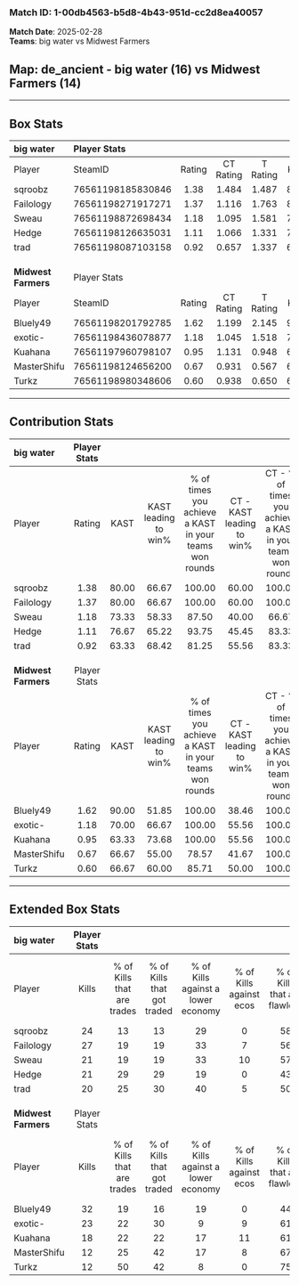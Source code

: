 ### Match ID: 1-00db4563-b5d8-4b43-951d-cc2d8ea40057  
**Match Date**: 2025-02-28  
**Teams**: big water vs Midwest Farmers  

## **Map**: de_ancient - big water (16) vs Midwest Farmers (14)  
---  

## Box Stats  

| **big water**       | Player Stats      |        |           |          |       |       |       |         |        |      |     |
| :- | :- | :-: | :-: | :-: | :-: | :-: | :-: | :-: | :-: | :-: | :-: |
| Player              | SteamID           | Rating | CT Rating | T Rating | KAST  |  ADR  | Kills | Assists | Deaths | K/D  | HS% |
| sqroobz             | 76561198185830846 |  1.38  |   1.484   |  1.487   | 80.00 | 104.1 |  24   |   14    |   19   | 1.26 | 41  |
| Failology           | 76561198271917271 |  1.37  |   1.116   |  1.763   | 80.00 | 79.7  |  27   |    3    |   18   | 1.50 | 44  |
| Sweau               | 76561198872698434 |  1.18  |   1.095   |  1.581   | 73.33 | 92.4  |  21   |   12    |   20   | 1.05 | 42  |
| Hedge               | 76561198126635031 |  1.11  |   1.066   |  1.331   | 76.67 | 73.9  |  21   |    6    |   21   | 1.00 | 33  |
| trad                | 76561198087103158 |  0.92  |   0.657   |  1.337   | 63.33 | 59.5  |  20   |    2    |   21   | 0.95 | 55  |
|                     |                   |        |           |          |       |       |       |         |        |      |     |
|                     |                   |        |           |          |       |       |       |         |        |      |     |
|                     |                   |        |           |          |       |       |       |         |        |      |     |
| **Midwest Farmers** | Player Stats      |        |           |          |       |       |       |         |        |      |     |
| Player              | SteamID           | Rating | CT Rating | T Rating | KAST  |  ADR  | Kills | Assists | Deaths | K/D  | HS% |
| Bluely49            | 76561198201792785 |  1.62  |   1.199   |  2.145   | 90.00 | 106.4 |  32   |    8    |   22   | 1.45 | 50  |
| exotic-             | 76561198436078877 |  1.18  |   1.045   |  1.518   | 70.00 | 95.8  |  23   |    9    |   22   | 1.05 | 56  |
| Kuahana             | 76561197960798107 |  0.95  |   1.131   |  0.948   | 63.33 | 82.7  |  18   |    9    |   22   | 0.82 | 22  |
| MasterShifu         | 76561198124656200 |  0.67  |   0.931   |  0.567   | 66.67 | 55.0  |  12   |    7    |   24   | 0.50 | 41  |
| Turkz               | 76561198980348606 |  0.60  |   0.938   |  0.650   | 66.67 | 40.7  |  12   |    5    |   25   | 0.48 | 33  |
---  

## Contribution Stats  

| **big water**       | Player Stats |       |                      |                                                        |                           |                                                             |                          |                                                            |
| :- | :-: | :-: | :-: | :-: | :-: | :-: | :-: | :-: |
| Player              |    Rating    | KAST  | KAST leading to win% | % of times you achieve a KAST in your teams won rounds | CT - KAST leading to win% | CT - % of times you achieve a KAST in your teams won rounds | T - KAST leading to win% | T - % of times you achieve a KAST in your teams won rounds |
| sqroobz             |     1.38     | 80.00 |        66.67         |                         100.00                         |           60.00           |                           100.00                            |          71.43           |                           100.00                           |
| Failology           |     1.37     | 80.00 |        66.67         |                         100.00                         |           60.00           |                           100.00                            |          71.43           |                           100.00                           |
| Sweau               |     1.18     | 73.33 |        58.33         |                         87.50                          |           40.00           |                            66.67                            |          71.43           |                           100.00                           |
| Hedge               |     1.11     | 76.67 |        65.22         |                         93.75                          |           45.45           |                            83.33                            |          83.33           |                           100.00                           |
| trad                |     0.92     | 63.33 |        68.42         |                         81.25                          |           55.56           |                            83.33                            |          80.00           |                           80.00                            |
|                     |              |       |                      |                                                        |                           |                                                             |                          |                                                            |
|                     |              |       |                      |                                                        |                           |                                                             |                          |                                                            |
|                     |              |       |                      |                                                        |                           |                                                             |                          |                                                            |
| **Midwest Farmers** | Player Stats |       |                      |                                                        |                           |                                                             |                          |                                                            |
| Player              |    Rating    | KAST  | KAST leading to win% | % of times you achieve a KAST in your teams won rounds | CT - KAST leading to win% | CT - % of times you achieve a KAST in your teams won rounds | T - KAST leading to win% | T - % of times you achieve a KAST in your teams won rounds |
| Bluely49            |     1.62     | 90.00 |        51.85         |                         100.00                         |           38.46           |                           100.00                            |          64.29           |                           100.00                           |
| exotic-             |     1.18     | 70.00 |        66.67         |                         100.00                         |           55.56           |                           100.00                            |          75.00           |                           100.00                           |
| Kuahana             |     0.95     | 63.33 |        73.68         |                         100.00                         |           55.56           |                           100.00                            |          90.00           |                           100.00                           |
| MasterShifu         |     0.67     | 66.67 |        55.00         |                         78.57                          |           41.67           |                           100.00                            |          75.00           |                           66.67                            |
| Turkz               |     0.60     | 66.67 |        60.00         |                         85.71                          |           50.00           |                           100.00                            |          70.00           |                           77.78                            |
---  

## Extended Box Stats  

| **big water**       | Player Stats |                            |                            |                                    |                         |                              |                                 |        |                             |                                     |                          |                               |                            |
| :- | :-: | :-: | :-: | :-: | :-: | :-: | :-: | :-: | :-: | :-: | :-: | :-: | :-: |
| Player              |    Kills     | % of Kills that are trades | % of Kills that got traded | % of Kills against a lower economy | % of Kills against ecos | % of Kills that are flawless | % of Kills that are close duels | Deaths | % of Deaths that get traded | % of Deaths against a lower economy | % of Deaths against ecos | % of Deaths that are flawless | % of Deaths that are close |
| sqroobz             |      24      |             13             |             13             |                 29                 |            0            |              58              |               13                |   19   |             32              |                 21                  |            0             |              32               |             11             |
| Failology           |      27      |             19             |             19             |                 33                 |            7            |              56              |                4                |   18   |             28              |                 28                  |            0             |              89               |             6              |
| Sweau               |      21      |             19             |             19             |                 33                 |           10            |              57              |                5                |   20   |             30              |                 15                  |            0             |              50               |             15             |
| Hedge               |      21      |             29             |             29             |                 19                 |            0            |              43              |               14                |   21   |             24              |                 29                  |            5             |              52               |             5              |
| trad                |      20      |             25             |             30             |                 40                 |            5            |              50              |                5                |   21   |             19              |                 19                  |            0             |              57               |             0              |
|                     |              |                            |                            |                                    |                         |                              |                                 |        |                             |                                     |                          |                               |                            |
|                     |              |                            |                            |                                    |                         |                              |                                 |        |                             |                                     |                          |                               |                            |
|                     |              |                            |                            |                                    |                         |                              |                                 |        |                             |                                     |                          |                               |                            |
| **Midwest Farmers** | Player Stats |                            |                            |                                    |                         |                              |                                 |        |                             |                                     |                          |                               |                            |
| Player              |    Kills     | % of Kills that are trades | % of Kills that got traded | % of Kills against a lower economy | % of Kills against ecos | % of Kills that are flawless | % of Kills that are close duels | Deaths | % of Deaths that get traded | % of Deaths against a lower economy | % of Deaths against ecos | % of Deaths that are flawless | % of Deaths that are close |
| Bluely49            |      32      |             19             |             16             |                 19                 |            0            |              44              |                3                |   22   |             14              |                  5                  |            0             |              59               |             5              |
| exotic-             |      23      |             22             |             30             |                 9                  |            9            |              61              |                9                |   22   |             14              |                 18                  |            5             |              50               |             9              |
| Kuahana             |      18      |             22             |             22             |                 17                 |           11            |              61              |                6                |   22   |             14              |                 14                  |            0             |              32               |             18             |
| MasterShifu         |      12      |             25             |             42             |                 17                 |            8            |              67              |                8                |   24   |             17              |                  4                  |            0             |              63               |             4              |
| Turkz               |      12      |             50             |             42             |                 8                  |            0            |              75              |               17                |   25   |             44              |                 12                  |            4             |              72               |             4              |
